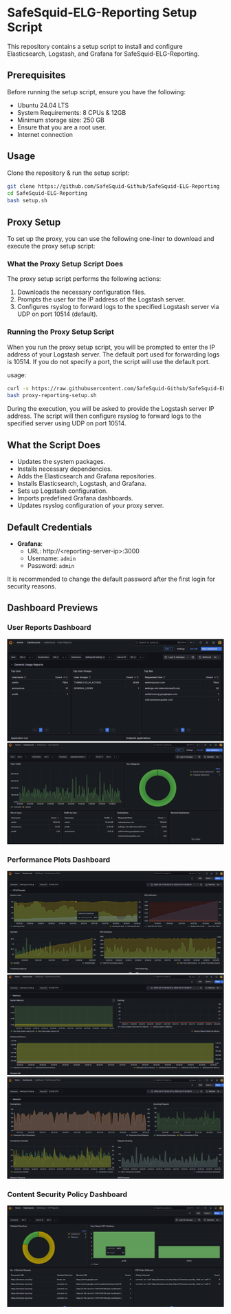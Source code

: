 # SafeSquid-ELG-Reporting Setup Script

This repository contains a setup script to install and configure Elasticsearch, Logstash, and Grafana for SafeSquid-ELG-Reporting.

## Prerequisites

Before running the setup script, ensure you have the following:

- Ubuntu 24.04 LTS
- System Requirements: 8 CPUs & 12GB
- Minimum storage size: 250 GB  
- Ensure that you are a root user.
- Internet connection

## Usage

Clone the repository & run the setup script:

```sh
git clone https://github.com/SafeSquid-Github/SafeSquid-ELG-Reporting
cd SafeSquid-ELG-Reporting
bash setup.sh
```
## Proxy Setup

To set up the proxy, you can use the following one-liner to download and execute the proxy setup script:

### What the Proxy Setup Script Does

The proxy setup script performs the following actions:

1. Downloads the necessary configuration files.
2. Prompts the user for the IP address of the Logstash server.
3. Configures rsyslog to forward logs to the specified Logstash server via UDP on port 10514 (default).

### Running the Proxy Setup Script

When you run the proxy setup script, you will be prompted to enter the IP address of your Logstash server. The default port used for forwarding logs is 10514. If you do not specify a port, the script will use the default port.

usage:

```sh
curl -s https://raw.githubusercontent.com/SafeSquid-Github/SafeSquid-ELG-Reporting/refs/heads/main/proxy-reporting-setup.sh -O
bash proxy-reporting-setup.sh
```

During the execution, you will be asked to provide the Logstash server IP address. The script will then configure rsyslog to forward logs to the specified server using UDP on port 10514.

## What the Script Does

- Updates the system packages.
- Installs necessary dependencies.
- Adds the Elasticsearch and Grafana repositories.
- Installs Elasticsearch, Logstash, and Grafana.
- Sets up Logstash configuration.
- Imports predefined Grafana dashboards.
- Updates rsyslog configuration of your proxy server.

## Default Credentials

- **Grafana**: 
  - URL: http://\<reporting-server-ip\>:3000
  - Username: `admin`
  - Password: `admin`

It is recommended to change the default password after the first login for security reasons.

## Dashboard Previews

### User Reports Dashboard
![User Reports Dashboard Page1](images/ext/ext.png)
![User Reports Dashboard Page2](images/ext/ext1.png)

### Performance Plots Dashboard
![Performance Plots Dashboard Page1](images/plot/plot.png)
![Performance Plots Dashboard Page2](images/plot/plot1.png)
![Performance Plots Dashboard Page3](images/plot/plot2.png)

### Content Security Policy Dashboard
![Content Security Policy Dashboard](images/csp/csp.png)





